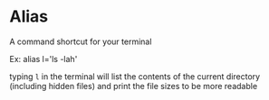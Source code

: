 # Alias
A command shortcut for your terminal

Ex: alias l='ls -lah'

typing `l` in the terminal will list the contents of the current directory (including hidden files) and print the file sizes to be more readable